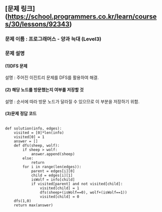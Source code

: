## [문제 링크] (https://school.programmers.co.kr/learn/courses/30/lessons/92343)
### 문제 이름 : 프로그래머스 - 양과 늑대 (Level3)
### 문제 설명
#### (1)DFS 문제
설명 : 주어진 이진트리 문제를 DFS를 활용하여 해결.
#### (2) 해당 노드를 방문했는지 여부를 저장할 것
설명 : 순서에 따라 방문 노드가 달라질 수 있으므로 이 부분을 저장하기 위함.

#### (3)문제 정답 코드
<pre>
<code>
def solution(info, edges):
    visited = [0]*len(info)
    visited[0] = 1
    answer = []
    def dfs(sheep, wolf):
        if sheep > wolf:
            answer.append(sheep)
        else: 
            return
        for i in range(len(edges)):
            parent = edges[i][0]
            child = edges[i][1]
            isWolf = info[child]
            if visited[parent] and not visited[child]:
                visited[child] = 1
                dfs(sheep+(isWolf==0), wolf+(isWolf==1))
                visited[child] = 0
    dfs(1,0)
    return max(answer)
</code>
</pre>


